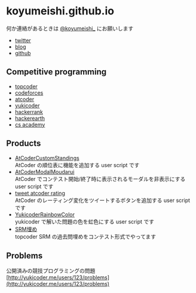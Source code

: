 # koyumeishi.github.io
  何か連絡があるときは [@koyumeishi_](https://twitter.com/koyumeishi_) にお願いします  

  * [twitter](https://twitter.com/koyumeishi_)
  * [blog](http://koyumeishi.hatenablog.com/)
  * [github](https://github.com/koyumeishi/)

## Competitive programming
  * [topcoder](https://www.topcoder.com/members/koyumeishi/)
  * [codeforces](http://codeforces.com/profile/koyumeishi)
  * [atcoder](https://atcoder.jp/user/koyumeishi)
  * [yukicoder](http://yukicoder.me/users/123)
  * [hackerrank](https://www.hackerrank.com/koyumeishi)
  * [hackerearth](https://www.hackerearth.com/@koyumeishi)
  * [cs academy](https://csacademy.com/user/koyumeishi)

## Products
  * [AtCoderCustomStandings](https://github.com/koyumeishi/atcoder_script#AtCoderCustomStandings)  
    AtCoder の順位表に機能を追加する user script です
  * [AtCoderModalMoudarui ](https://github.com/koyumeishi/atcoder_script#AtCoderModalMoudarui)  
    AtCoder でコンテスト開始/終了時に表示されるモーダルを非表示にする user script です
  * [tweet atcoder rating](https://gist.github.com/koyumeishi/fe100716f1b3a59492acc01ed74416f6)  
    AtCoder のレーティング変化をツイートするボタンを追加する user script です
  * [YukicoderRainbowColor](https://gist.github.com/koyumeishi/65f6efb0206b8cc0590623362808302a)  
    yukicoder で解いた問題の色を虹色にする user script です
  * [SRM埋め](https://koyumeishi.github.io/surumeume/)  
    topcoder SRM の過去問埋めをコンテスト形式でやってます

## Problems
  公開済みの競技プログラミングの問題  
  [http://yukicoder.me/users/123/problems](http://yukicoder.me/users/123/problems)